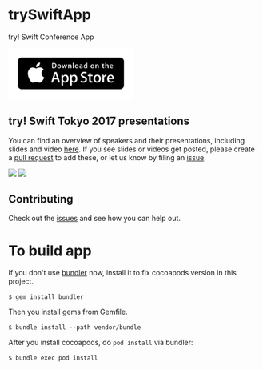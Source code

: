 # trySwiftApp
try! Swift Conference App

<a href="https://itunes.apple.com/us/app/try/id1083944488"><img src="Assets/app-store-badge.png" width="250" /></a>

## try! Swift Tokyo 2017 presentations
You can find an overview of speakers and their presentations, including slides and video [here](PRESENTATIONS.md). If you see slides or videos get posted, please create a [pull request][pr] to add these, or let us know by filing an [issue][issue].

<img src="https://cloud.githubusercontent.com/assets/4190298/23140345/534ae20c-f7b1-11e6-8584-b65aded1f59e.png" width=250>
<img src="https://cloud.githubusercontent.com/assets/4190298/23140344/53463e82-f7b1-11e6-8d84-c0cedcc930b1.png" width=250>

## Contributing
Check out the [issues][issue] and see how you can help out.

[pr]: https://github.com/tryswift/trySwiftAppFinal/pulls
[issue]: https://github.com/tryswift/trySwiftAppFinal/issues

# To build app

If you don't use [bundler](http://bundler.io/) now, install it to fix cocoapods version in this project.

```
$ gem install bundler
```

Then you install gems from Gemfile.

```
$ bundle install --path vendor/bundle
```

After you install cocoapods, do `pod install` via bundler:

```
$ bundle exec pod install
```
